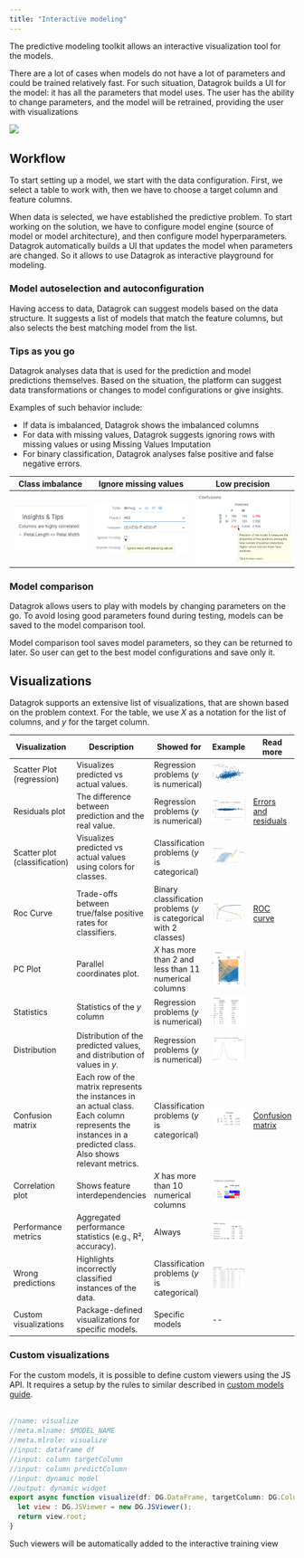 ```yaml
---
title: "Interactive modeling"
---
```


The predictive modeling toolkit allows an interactive visualization tool for the models. 

There are a lot of cases when models do not have a lot of parameters and could be trained relatively fast. For such situation, Datagrok builds a UI for the model: it has all the parameters that model uses. The user has the ability to change parameters, and the model will be retrained, providing the user with visualizations

![](./interactive-modeling.gif)

## Workflow

To start setting up a model, we start with the data configuration. First, we select a table to work with, then we have to choose a target column and feature columns.

When data is selected, we have established the predictive problem. To start working on the solution, we have to configure model engine (source of model or model architecture), and then configure model hyperparameters. Datagrok automatically builds a UI that updates the model when parameters are changed. So it allows to use Datagrok as interactive playground for modeling.

### Model autoselection and autoconfiguration

Having access to data, Datagrok can suggest models based on the data structure. It suggests a list of models that match the feature columns, but also selects the best matching model from the list.


### Tips as you go

Datagrok analyses data that is used for the prediction and model predictions themselves.
Based on the situation, the platform can suggest data transformations or changes to model configurations or give insights.

Examples of such behavior include:
* If data is imbalanced, Datagrok shows the imbalanced columns
* For data with missing values, Datagrok suggests ignoring rows with missing values or using Missing Values Imputation
* For binary classification, Datagrok analyses false positive and false negative errors.

| Class imbalance | Ignore missing values | Low precision |
|---|---|---|
| ![](./tip-class-imbalance.png) | ![](./tip-impute-missing.png) | ![](./tip-low_accuracy.png) |


### Model comparison

Datagrok allows users to play with models by changing parameters on the go. To avoid losing good parameters found during testing, models can be saved to the model comparison tool.

Model comparison tool saves model parameters, so they can be returned to later. So user can get to the best model configurations and save only it.

## Visualizations

Datagrok supports an extensive list of visualizations, that are shown based on the problem context. For the table, we use $X$ as a notation for the list of columns, and $y$ for the target column. 

| Visualization                | Description                                                                 | Showed for               | Example | Read more                                                                                  |
|------------------------------|-----------------------------------------------------------------------------|--------------------------|---------|-------------------------------------------------------------------------------------------|
| Scatter Plot (regression)    | Visualizes predicted vs actual values.                                      | Regression problems ($y$ is numerical)     | ![](./interactive-scatterplot-numerical.png)  |                                                                                           |
| Residuals plot               | The difference between prediction and the real value.                | Regression problems ($y$ is numerical)     | ![](./interactive-residuals.png)     | [Errors and residuals](https://en.wikipedia.org/wiki/Errors_and_residuals)                |
| Scatter plot (classification)| Visualizes predicted vs actual values using colors for classes.            | Classification problems ($y$ is categorical) | ![](./interactive-scatterplot-categorical.png)      |                                                                                           |
| Roc Curve                    | Trade-offs between true/false positive rates for classifiers.     | Binary classification problems ($y$ is categorical with 2 classes) | ![](./interactive-roc-curve.png)      | [ROC curve](https://en.wikipedia.org/wiki/Receiver_operating_characteristic)              |
| PC Plot                      | Parallel coordinates plot.         | $X$ has more than 2 and less than 11 numerical columns                       | ![](./interactive-pcplot.png)      |                                                                                           |
| Statistics                   | Statistics of the $y$ column                          | Regression problems ($y$ is numerical)          | ![](./interactive-statistics.png)      |                                                                               |
| Distribution      |            Distribution of the predicted values, and distribution of values in $y$.      | Regression problems ($y$ is numerical)                       | ![](./interactive-distributions.png)      |                                                                                  |
| Confusion matrix             | Each row of the matrix represents the instances in an actual class. Each column represents the instances in a predicted class. Also shows relevant metrics.  | Classification problems ($y$ is categorical)  | ![](./interactive-confusion-matrix.png)     | [Confusion matrix](https://en.wikipedia.org/wiki/Confusion_matrix)                        |
| Correlation plot             | Shows feature interdependencies                 | $X$ has more than 10 numerical columns      |    ![](./interactive-corrplot.png) |                                                                                         |
| Performance metrics          | Aggregated performance statistics (e.g., R², accuracy).                    | Always          | ![](./interactive-performance.png)     |                                                                                           |
| Wrong predictions            | Highlights incorrectly classified instances of the data. | Classification problems ($y$ is categorical) | ![](./interactive-mismatches.png)      |                                                                                           |
| Custom visualizations        | Package-defined visualizations for specific models.                    | Specific models          | --      |                                                                                           |

### Custom visualizations

For the custom models, it is possible to define custom viewers using the JS API. It requires a setup by the rules to similar described in [custom models guide](./custom-machine-learning-models.md).

```js

//name: visualize
//meta.mlname: $MODEL_NAME
//meta.mlrole: visualize
//input: dataframe df
//input: column targetColumn
//input: column predictColumn
//input: dynamic model
//output: dynamic widget
export async function visualize(df: DG.DataFrame, targetColumn: DG.Column, predictColumn: DG.Column, model: any): Promise<any> {
  let view : DG.JSViewer = new DG.JSViewer();
  return view.root;
}
```

Such viewers will be automatically added to the interactive training view